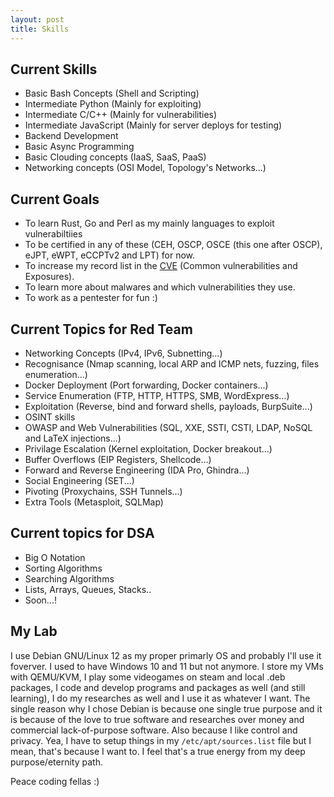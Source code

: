 ```yaml
---
layout: post
title: Skills
---
```


## Current Skills 
- Basic Bash Concepts (Shell and Scripting)
- Intermediate Python (Mainly for exploiting)
- Intermediate C/C++ (Mainly for vulnerabilities) 
- Intermediate JavaScript (Mainly for server deploys for testing)
- Backend Development
- Basic Async Programming
- Basic Clouding concepts (IaaS, SaaS, PaaS)
- Networking concepts (OSI Model, Topology's Networks...)

## Current Goals
- To learn Rust, Go and Perl as my mainly languages to exploit vulnerabiltiies
- To be certified in any of these (CEH, OSCP, OSCE (this one after OSCP), eJPT, eWPT, eCCPTv2 and LPT) for now. 
- To increase my record list in the [CVE](https://cve.org/) (Common vulnerabilities and Exposures). 
- To learn more about malwares and which vulnerabilities they use. 
- To work as a pentester for fun :)

## Current Topics for Red Team
- Networking Concepts (IPv4, IPv6, Subnetting...)
- Recognisance (Nmap scanning, local ARP and ICMP nets, fuzzing, files enumeration...)
- Docker Deployment (Port forwarding, Docker containers...)
- Service Enumeration (FTP, HTTP, HTTPS, SMB, WordExpress...)
- Exploitation (Reverse, bind and forward shells, payloads, BurpSuite...)
- OSINT skills
- OWASP and Web Vulnerabilities (SQL, XXE, SSTI, CSTI, LDAP, NoSQL and LaTeX injections...) 
- Privilage Escalation (Kernel exploitation, Docker breakout...)
- Buffer Overflows (EIP Registers, Shellcode...)
- Forward and Reverse Engineering (IDA Pro, Ghindra...)
- Social Engineering (SET...)
- Pivoting (Proxychains, SSH Tunnels...)
- Extra Tools (Metasploit, SQLMap)

## Current topics for DSA 
- Big O Notation
- Sorting Algorithms
- Searching Algorithms
- Lists, Arrays, Queues, Stacks..
- Soon...!

## My Lab
I use Debian GNU/Linux 12 as my proper primarly OS and probably I'll use it foverver. I used to have Windows 10 and 11 but not anymore. I store my VMs with QEMU/KVM, I play some videogames on steam and local .deb packages, I code and develop programs and packages as well (and still learning), I do my researches as well and I use it as whatever I want. The single reason why I chose Debian is because one single true purpose and it is because of the love to true software and researches over money and commercial lack-of-purpose software. Also because I like control and privacy. Yea, I have to setup things in my ```/etc/apt/sources.list``` file but I mean, that's because I want to. I feel that's a true energy from my deep purpose/eternity path.  

Peace coding fellas :)
